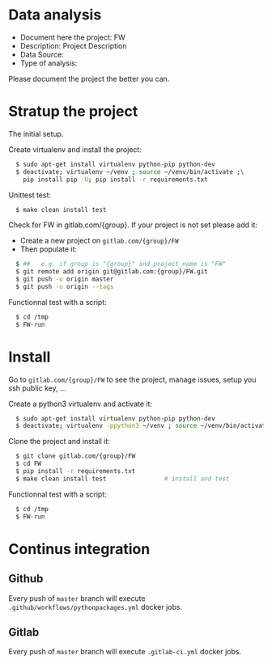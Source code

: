 # Data analysis
- Document here the project: FW
- Description: Project Description
- Data Source:
- Type of analysis:

Please document the project the better you can.

# Stratup the project

The initial setup.

Create virtualenv and install the project:
```bash
  $ sudo apt-get install virtualenv python-pip python-dev
  $ deactivate; virtualenv ~/venv ; source ~/venv/bin/activate ;\
    pip install pip -U; pip install -r requirements.txt
```

Unittest test:
```bash
  $ make clean install test
```

Check for FW in gitlab.com/{group}.
If your project is not set please add it:

- Create a new project on `gitlab.com/{group}/FW`
- Then populate it:

```bash
  $ ##   e.g. if group is "{group}" and project_name is "FW"
  $ git remote add origin git@gitlab.com:{group}/FW.git
  $ git push -u origin master
  $ git push -u origin --tags
```

Functionnal test with a script:
```bash
  $ cd /tmp
  $ FW-run
```
# Install
Go to `gitlab.com/{group}/FW` to see the project, manage issues,
setup you ssh public key, ...

Create a python3 virtualenv and activate it:
```bash
  $ sudo apt-get install virtualenv python-pip python-dev
  $ deactivate; virtualenv -ppython3 ~/venv ; source ~/venv/bin/activate
```

Clone the project and install it:
```bash
  $ git clone gitlab.com/{group}/FW
  $ cd FW
  $ pip install -r requirements.txt
  $ make clean install test                # install and test
```
Functionnal test with a script:
```bash
  $ cd /tmp
  $ FW-run
``` 

# Continus integration
## Github 
Every push of `master` branch will execute `.github/workflows/pythonpackages.yml` docker jobs.
## Gitlab
Every push of `master` branch will execute `.gitlab-ci.yml` docker jobs.
